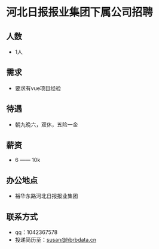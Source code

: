 # 河北日报报业集团下属公司招聘

## 人数
- 1人

## 需求
- 要求有vue项目经验

## 待遇
- 朝九晚六，双休，五险一金

## 薪资
- 6 —— 10k

## 办公地点
- 裕华东路河北日报报业集团

## 联系方式
- qq：1042367578
- 投递简历至：susan@hbrbdata.cn